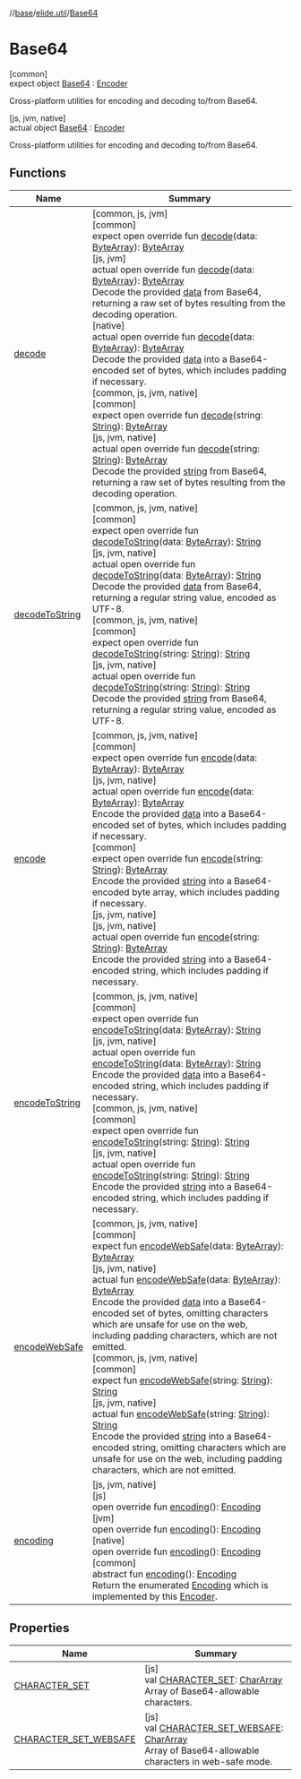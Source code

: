 //[base](../../../index.md)/[elide.util](../index.md)/[Base64](index.md)

# Base64

[common]\
expect object [Base64](index.md) : [Encoder](../-encoder/index.md)

Cross-platform utilities for encoding and decoding to/from Base64.

[js, jvm, native]\
actual object [Base64](index.md) : [Encoder](../../../../../packages/base/base/elide.util/-encoder/index.md)

Cross-platform utilities for encoding and decoding to/from Base64.

## Functions

| Name | Summary |
|---|---|
| [decode](decode.md) | [common, js, jvm]<br>[common]<br>expect open override fun [decode](decode.md)(data: [ByteArray](https://kotlinlang.org/api/latest/jvm/stdlib/kotlin/-byte-array/index.html)): [ByteArray](https://kotlinlang.org/api/latest/jvm/stdlib/kotlin/-byte-array/index.html)<br>[js, jvm]<br>actual open override fun [decode](decode.md)(data: [ByteArray](https://kotlinlang.org/api/latest/jvm/stdlib/kotlin/-byte-array/index.html)): [ByteArray](https://kotlinlang.org/api/latest/jvm/stdlib/kotlin/-byte-array/index.html)<br>Decode the provided [data](decode.md) from Base64, returning a raw set of bytes resulting from the decoding operation.<br>[native]<br>actual open override fun [decode](decode.md)(data: [ByteArray](https://kotlinlang.org/api/latest/jvm/stdlib/kotlin/-byte-array/index.html)): [ByteArray](https://kotlinlang.org/api/latest/jvm/stdlib/kotlin/-byte-array/index.html)<br>Decode the provided [data](decode.md) into a Base64-encoded set of bytes, which includes padding if necessary.<br>[common, js, jvm, native]<br>[common]<br>expect open override fun [decode](decode.md)(string: [String](https://kotlinlang.org/api/latest/jvm/stdlib/kotlin/-string/index.html)): [ByteArray](https://kotlinlang.org/api/latest/jvm/stdlib/kotlin/-byte-array/index.html)<br>[js, jvm, native]<br>actual open override fun [decode](decode.md)(string: [String](https://kotlinlang.org/api/latest/jvm/stdlib/kotlin/-string/index.html)): [ByteArray](https://kotlinlang.org/api/latest/jvm/stdlib/kotlin/-byte-array/index.html)<br>Decode the provided [string](decode.md) from Base64, returning a raw set of bytes resulting from the decoding operation. |
| [decodeToString](decode-to-string.md) | [common, js, jvm, native]<br>[common]<br>expect open override fun [decodeToString](decode-to-string.md)(data: [ByteArray](https://kotlinlang.org/api/latest/jvm/stdlib/kotlin/-byte-array/index.html)): [String](https://kotlinlang.org/api/latest/jvm/stdlib/kotlin/-string/index.html)<br>[js, jvm, native]<br>actual open override fun [decodeToString](decode-to-string.md)(data: [ByteArray](https://kotlinlang.org/api/latest/jvm/stdlib/kotlin/-byte-array/index.html)): [String](https://kotlinlang.org/api/latest/jvm/stdlib/kotlin/-string/index.html)<br>Decode the provided [data](decode-to-string.md) from Base64, returning a regular string value, encoded as UTF-8.<br>[common, js, jvm, native]<br>[common]<br>expect open override fun [decodeToString](decode-to-string.md)(string: [String](https://kotlinlang.org/api/latest/jvm/stdlib/kotlin/-string/index.html)): [String](https://kotlinlang.org/api/latest/jvm/stdlib/kotlin/-string/index.html)<br>[js, jvm, native]<br>actual open override fun [decodeToString](decode-to-string.md)(string: [String](https://kotlinlang.org/api/latest/jvm/stdlib/kotlin/-string/index.html)): [String](https://kotlinlang.org/api/latest/jvm/stdlib/kotlin/-string/index.html)<br>Decode the provided [string](decode-to-string.md) from Base64, returning a regular string value, encoded as UTF-8. |
| [encode](encode.md) | [common, js, jvm, native]<br>[common]<br>expect open override fun [encode](encode.md)(data: [ByteArray](https://kotlinlang.org/api/latest/jvm/stdlib/kotlin/-byte-array/index.html)): [ByteArray](https://kotlinlang.org/api/latest/jvm/stdlib/kotlin/-byte-array/index.html)<br>[js, jvm, native]<br>actual open override fun [encode](encode.md)(data: [ByteArray](https://kotlinlang.org/api/latest/jvm/stdlib/kotlin/-byte-array/index.html)): [ByteArray](https://kotlinlang.org/api/latest/jvm/stdlib/kotlin/-byte-array/index.html)<br>Encode the provided [data](encode.md) into a Base64-encoded set of bytes, which includes padding if necessary.<br>[common]<br>expect open override fun [encode](encode.md)(string: [String](https://kotlinlang.org/api/latest/jvm/stdlib/kotlin/-string/index.html)): [ByteArray](https://kotlinlang.org/api/latest/jvm/stdlib/kotlin/-byte-array/index.html)<br>Encode the provided [string](encode.md) into a Base64-encoded byte array, which includes padding if necessary.<br>[js, jvm, native]<br>[js, jvm, native]<br>actual open override fun [encode](encode.md)(string: [String](https://kotlinlang.org/api/latest/jvm/stdlib/kotlin/-string/index.html)): [ByteArray](https://kotlinlang.org/api/latest/jvm/stdlib/kotlin/-byte-array/index.html)<br>Encode the provided [string](encode.md) into a Base64-encoded string, which includes padding if necessary. |
| [encodeToString](encode-to-string.md) | [common, js, jvm, native]<br>[common]<br>expect open override fun [encodeToString](encode-to-string.md)(data: [ByteArray](https://kotlinlang.org/api/latest/jvm/stdlib/kotlin/-byte-array/index.html)): [String](https://kotlinlang.org/api/latest/jvm/stdlib/kotlin/-string/index.html)<br>[js, jvm, native]<br>actual open override fun [encodeToString](encode-to-string.md)(data: [ByteArray](https://kotlinlang.org/api/latest/jvm/stdlib/kotlin/-byte-array/index.html)): [String](https://kotlinlang.org/api/latest/jvm/stdlib/kotlin/-string/index.html)<br>Encode the provided [data](encode-to-string.md) into a Base64-encoded string, which includes padding if necessary.<br>[common, js, jvm, native]<br>[common]<br>expect open override fun [encodeToString](encode-to-string.md)(string: [String](https://kotlinlang.org/api/latest/jvm/stdlib/kotlin/-string/index.html)): [String](https://kotlinlang.org/api/latest/jvm/stdlib/kotlin/-string/index.html)<br>[js, jvm, native]<br>actual open override fun [encodeToString](encode-to-string.md)(string: [String](https://kotlinlang.org/api/latest/jvm/stdlib/kotlin/-string/index.html)): [String](https://kotlinlang.org/api/latest/jvm/stdlib/kotlin/-string/index.html)<br>Encode the provided [string](encode-to-string.md) into a Base64-encoded string, which includes padding if necessary. |
| [encodeWebSafe](encode-web-safe.md) | [common, js, jvm, native]<br>[common]<br>expect fun [encodeWebSafe](encode-web-safe.md)(data: [ByteArray](https://kotlinlang.org/api/latest/jvm/stdlib/kotlin/-byte-array/index.html)): [ByteArray](https://kotlinlang.org/api/latest/jvm/stdlib/kotlin/-byte-array/index.html)<br>[js, jvm, native]<br>actual fun [encodeWebSafe](encode-web-safe.md)(data: [ByteArray](https://kotlinlang.org/api/latest/jvm/stdlib/kotlin/-byte-array/index.html)): [ByteArray](https://kotlinlang.org/api/latest/jvm/stdlib/kotlin/-byte-array/index.html)<br>Encode the provided [data](encode-web-safe.md) into a Base64-encoded set of bytes, omitting characters which are unsafe for use on the web, including padding characters, which are not emitted.<br>[common, js, jvm, native]<br>[common]<br>expect fun [encodeWebSafe](encode-web-safe.md)(string: [String](https://kotlinlang.org/api/latest/jvm/stdlib/kotlin/-string/index.html)): [String](https://kotlinlang.org/api/latest/jvm/stdlib/kotlin/-string/index.html)<br>[js, jvm, native]<br>actual fun [encodeWebSafe](encode-web-safe.md)(string: [String](https://kotlinlang.org/api/latest/jvm/stdlib/kotlin/-string/index.html)): [String](https://kotlinlang.org/api/latest/jvm/stdlib/kotlin/-string/index.html)<br>Encode the provided [string](encode-web-safe.md) into a Base64-encoded string, omitting characters which are unsafe for use on the web, including padding characters, which are not emitted. |
| [encoding](../../../../../packages/base/base/elide.util/-base64/[native]encoding.md) | [js, jvm, native]<br>[js]<br>open override fun [encoding]([js]encoding.md)(): [Encoding](../../../../../packages/base/base/elide.util/-encoding/index.md)<br>[jvm]<br>open override fun [encoding]([jvm]encoding.md)(): [Encoding](../../../../../packages/base/base/elide.util/-encoding/index.md)<br>[native]<br>open override fun [encoding]([native]encoding.md)(): [Encoding](../../../../../packages/base/base/elide.util/-encoding/index.md)<br>[common]<br>abstract fun [encoding](../-encoder/encoding.md)(): [Encoding](../-encoding/index.md)<br>Return the enumerated [Encoding](../-encoding/index.md) which is implemented by this [Encoder](../-encoder/index.md). |

## Properties

| Name | Summary |
|---|---|
| [CHARACTER_SET](-c-h-a-r-a-c-t-e-r_-s-e-t.md) | [js]<br>val [CHARACTER_SET](-c-h-a-r-a-c-t-e-r_-s-e-t.md): [CharArray](https://kotlinlang.org/api/latest/jvm/stdlib/kotlin/-char-array/index.html)<br>Array of Base64-allowable characters. |
| [CHARACTER_SET_WEBSAFE](-c-h-a-r-a-c-t-e-r_-s-e-t_-w-e-b-s-a-f-e.md) | [js]<br>val [CHARACTER_SET_WEBSAFE](-c-h-a-r-a-c-t-e-r_-s-e-t_-w-e-b-s-a-f-e.md): [CharArray](https://kotlinlang.org/api/latest/jvm/stdlib/kotlin/-char-array/index.html)<br>Array of Base64-allowable characters in web-safe mode. |
